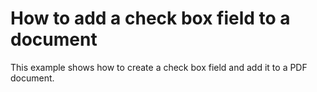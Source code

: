 # How to add a check box field to a document


This example shows how to create a check box field and add it to a PDF document.

<br/>



